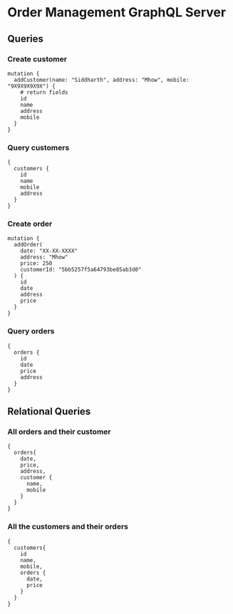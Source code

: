 # Order Management GraphQL Server

## Queries
### Create customer
```
mutation {
  addCustomer(name: "Siddharth", address: "Mhow", mobile: "9X9X9X9X9X") {
    # return fields
    id
    name
    address
    mobile
  }
}
```

### Query customers
```
{
  customers {
    id
    name
    mobile
    address
  }
}

```

### Create order
```
mutation {
  addOrder(
    date: "XX-XX-XXXX"
    address: "Mhow"
    price: 250
    customerId: "5bb5257f5a64793be85ab3d0"
  ) {
    id
    date
    address
    price
  }
}

```

### Query orders
```
{
  orders {
    id
    date
    price
    address
  }
}
```

## Relational Queries
### All orders and their customer
```
{
  orders{
    date,
    price,
    address,
    customer {
      name,
      mobile
    }
  }
}
```

### All the customers and their orders
```
{
  customers{
    id
    name,
    mobile,
    orders {
      date,
      price
    }
  }
}
```